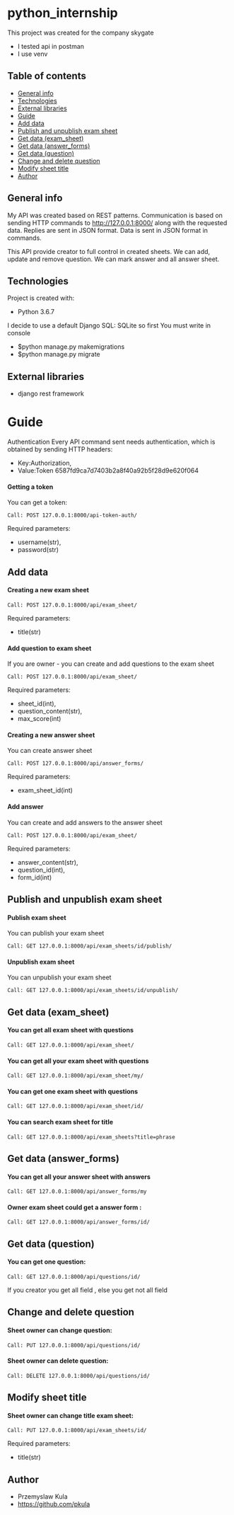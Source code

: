 # python_internship

This project was created for the company skygate

* I tested api in postman
* I use venv



## Table of contents
* [General info](#general-info)
* [Technologies](#technologies)
* [External libraries](#external-libraries)
* [Guide](#guide)
* [Add data](#add-data)
* [Publish and unpublish exam sheet](#publish-and-unpublish-exam-sheet)
* [Get data (exam_sheet)](#get-data_answer)
* [Get data (answer_forms)](#get-data-questions-sheet)
* [Get data (question)](#get-data-questions)
* [Change and delete question](#change-and-delete-question)
* [Modify sheet title](#modify-sheet-title)
* [Author](#author)






## General info
My API was created based on REST patterns. Communication is based on sending HTTP 
commands to http://127.0.0.1:8000/ along with the requested data.
Replies are sent in JSON format. Data is sent in JSON format in commands.

This API provide creator to full control in created sheets. We can add, update and remove question.
We can mark answer and all answer sheet.

## Technologies

Project is created with:
* Python 3.6.7

I decide to use a default Django SQL: SQLite so first You must write in console
* $python manage.py makemigrations
* $python manage.py migrate





## External libraries

* django rest framework


# Guide

Authentication
Every API command sent needs authentication, which is obtained by sending HTTP headers:
- Key:Authorization,
- Value:Token 6587fd9ca7d7403b2a8f40a92b5f28d9e620f064

#### Getting a token
You can get a token:
```
Call: POST 127.0.0.1:8000/api-token-auth/
```
Required parameters:
- username(str),
- password(str)


## Add data

#### Creating a new exam sheet

```
Call: POST 127.0.0.1:8000/api/exam_sheet/
```

Required parameters:
- title(str)


#### Add question to exam sheet

If you are owner - you can create and add questions to the exam sheet

```
Call: POST 127.0.0.1:8000/api/exam_sheet/
```

Required parameters:
- sheet_id(int), 
- question_content(str), 
- max_score(int)



#### Creating a new answer sheet

You can create answer sheet

```
Call: POST 127.0.0.1:8000/api/answer_forms/
```

Required parameters:
- exam_sheet_id(int)


#### Add answer

You can create and add answers to the answer sheet

```
Call: POST 127.0.0.1:8000/api/exam_sheet/
```

Required parameters:
- answer_content(str), 
- question_id(int), 
- form_id(int)

## Publish and unpublish exam sheet

#### Publish exam sheet

You can publish your exam sheet

```
Call: GET 127.0.0.1:8000/api/exam_sheets/id/publish/
```

#### Unpublish exam sheet

You can unpublish your exam sheet
```
Call: GET 127.0.0.1:8000/api/exam_sheets/id/unpublish/
```

## Get data (exam_sheet)

#### You can get all exam sheet with questions

```
Call: GET 127.0.0.1:8000/api/exam_sheet/
```

#### You can get all your exam sheet with questions

```
Call: GET 127.0.0.1:8000/api/exam_sheet/my/
```

#### You can get one exam sheet with questions
```
Call: GET 127.0.0.1:8000/api/exam_sheet/id/
```

#### You can search exam sheet for title

```
Call: GET 127.0.0.1:8000/api/exam_sheets?title=phrase
```


## Get data (answer_forms)

#### You can get all your answer sheet with answers

```
Call: GET 127.0.0.1:8000/api/answer_forms/my
```

#### Owner exam sheet could get a answer form :

```
Call: GET 127.0.0.1:8000/api/answer_forms/id/
```

## Get data (question)

#### You can get one question:

```
Call: GET 127.0.0.1:8000/api/questions/id/
```

 If you creator you get all field , else you get not all field

## Change and delete question

#### Sheet owner can change question:

```
Call: PUT 127.0.0.1:8000/api/questions/id/
```

#### Sheet owner can delete question:

```
Call: DELETE 127.0.0.1:8000/api/questions/id/
```

## Modify sheet title


#### Sheet owner can change title exam sheet:

```
Call: PUT 127.0.0.1:8000/api/exam_sheets/id/
```

Required parameters:  
- title(str)

## Author

* Przemyslaw Kula
* https://github.com/pkula